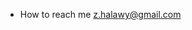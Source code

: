 -  How to reach me z.halawy@gmail.com 

<!---
ziadhalawy/ziadhalawy is a ✨ special ✨ repository because its `README.md` (this file) appears on your GitHub profile.
You can click the Preview link to take a look at your changes.
--->

